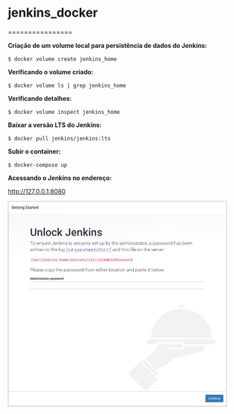 # jenkins_docker
================

**Criação de um volume local para persistência de dados do Jenkins:**

```shell
$ docker volume create jenkins_home
```

**Verificando o volume criado:**

```shell
$ docker volume ls | grep jenkins_home
```

**Verificando detalhes:**

```shell
$ docker volume inspect jenkins_home
```

**Baixar a versão LTS do Jenkins:**

```shell
$ docker pull jenkins/jenkins:lts
```

**Subir o container:**

```shell
$ docker-compose up
```

**Acessando o Jenkins no endereço:**

http://127.0.0.1:8080

![Screenshot](screenshot.png)

